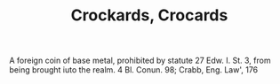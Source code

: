 ---
title: Crockards, Crocards
letter: C
permalink: "/definitions/bld-crockards-crocards.html"
body: A foreign coin of base metal, prohibited by statute 27 Edw. I. St. 3, from being
  brought iuto the realm. 4 Bl. Conun. 98; Crabb, Eng. Law', 176
published_at: '2018-07-07'
source: Black's Law Dictionary 2nd Ed (1910)
layout: post
---